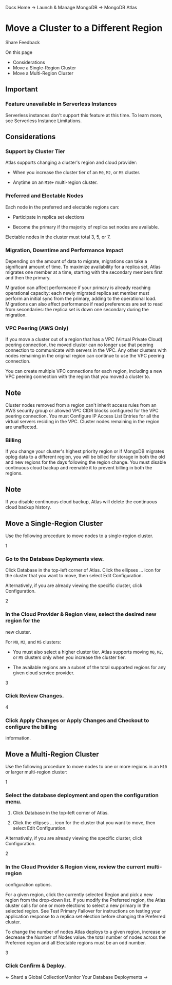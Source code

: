 Docs Home → Launch & Manage MongoDB → MongoDB Atlas

# Move a Cluster to a Different Region

Share Feedback

On this page

  * Considerations
  * Move a Single-Region Cluster
  * Move a Multi-Region Cluster

## Important

### Feature unavailable in Serverless Instances

Serverless instances don't support this feature at this time. To learn more,
see Serverless Instance Limitations.

## Considerations

### Support by Cluster Tier

Atlas supports changing a cluster's region and cloud provider:

  * When you increase the cluster tier of an `M0`, `M2`, or `M5` cluster.

  * Anytime on an `M10+` multi-region cluster.

### Preferred and Electable Nodes

Each node in the preferred and electable regions can:

  * Participate in replica set elections

  * Become the primary if the majority of replica set nodes are available.

Electable nodes in the cluster must total 3, 5, or 7.

### Migration, Downtime and Performance Impact

Depending on the amount of data to migrate, migrations can take a significant
amount of time. To maximize availability for a replica set, Atlas migrates one
member at a time, starting with the secondary members first and then the
primary.

Migration can affect performance if your primary is already reaching
operational capacity: each newly migrated replica set member must perform an
initial sync from the primary, adding to the operational load. Migrations can
also affect performance if read preferences are set to read from secondaries:
the replica set is down one secondary during the migration.

### VPC Peering (AWS Only)

If you move a cluster out of a region that has a VPC (Virtual Private Cloud)
peering connection, the moved cluster can no longer use that peering
connection to communicate with servers in the VPC. Any other clusters with
nodes remaining in the original region can continue to use the VPC peering
connection.

You can create multiple VPC connections for each region, including a new VPC
peering connection with the region that you moved a cluster to.

## Note

Cluster nodes removed from a region can't inherit access rules from an AWS
security group or allowed VPC CIDR blocks configured for the VPC peering
connection. You must Configure IP Access List Entries for all the virtual
servers residing in the VPC. Cluster nodes remaining in the region are
unaffected.

### Billing

If you change your cluster's highest priority region or if MongoDB migrates
oplog data to a different region, you will be billed for storage in both the
old and new regions for the days following the region change. You must disable
continuous cloud backup and reenable it to prevent billing in both the
regions.

## Note

If you disable continuous cloud backup, Atlas will delete the continuous cloud
backup history.

## Move a Single-Region Cluster

Use the following procedure to move nodes to a single-region cluster.

1

### Go to the Database Deployments view.

Click Database in the top-left corner of Atlas. Click the ellipses ... icon
for the cluster that you want to move, then select Edit Configuration.

Alternatively, if you are already viewing the specific cluster, click
Configuration.

2

### In the Cloud Provider & Region view, select the desired new region for the
new cluster.

For `M0`, `M2`, and `M5` clusters:

  * You must also select a higher cluster tier. Atlas supports moving `M0`, `M2`, or `M5` clusters only when you increase the cluster tier.

  * The available regions are a subset of the total supported regions for any given cloud service provider.

3

### Click Review Changes.

4

### Click Apply Changes or Apply Changes and Checkout to configure the billing
information.

## Move a Multi-Region Cluster

Use the following procedure to move nodes to one or more regions in an `M10`
or larger multi-region cluster:

1

### Select the database deployment and open the configuration menu.

  1. Click Database in the top-left corner of Atlas.

  2. Click the ellipses ... icon for the cluster that you want to move, then select Edit Configuration.

Alternatively, if you are already viewing the specific cluster, click
Configuration.

2

### In the Cloud Provider & Region view, review the current multi-region
configuration options.

For a given region, click the currently selected Region and pick a new region
from the drop-down list. If you modify the Preferred region, the Atlas cluster
calls for one or more elections to select a new primary in the selected
region. See Test Primary Failover for instructions on testing your application
response to a replica set election before changing the Preferred cluster.

To change the number of nodes Atlas deploys to a given region, increase or
decrease the Number of Nodes value. the total number of nodes across the
Preferred region and all Electable regions must be an odd number.

3

### Click Confirm & Deploy.

← Shard a Global CollectionMonitor Your Database Deployments →


